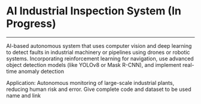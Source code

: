 # AI Industrial Inspection System (In Progress)
-----------------------------------------------
AI-based autonomous system that uses computer vision and deep learning to detect faults in industrial machinery or pipelines using drones or robotic systems.
Incorporating reinforcement learning for navigation, use advanced object detection models (like YOLOv8 or Mask R-CNN), and implement real-time anomaly detection

Application: Autonomous monitoring of large-scale industrial plants, reducing human risk and error. Give complete code and dataset to be used name and link
